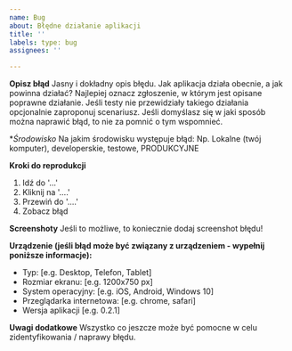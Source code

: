 ```yaml
---
name: Bug
about: Błędne działanie aplikacji
title: ''
labels: type: bug
assignees: ''

---
```


**Opisz błąd**
Jasny i dokładny opis błędu. Jak aplikacja działa obecnie, a jak powinna działać? Najlepiej oznacz zgłoszenie, w którym jest opisane poprawne działanie. Jeśli testy nie przewidziały takiego działania opcjonalnie zaproponuj scenariusz. Jeśli domyślasz się w jaki sposób można naprawić błąd, to nie za pomnić o tym wspomnieć.

**Środowisko*
Na jakim środowisku występuje błąd: Np. Lokalne (twój komputer), developerskie, testowe, PRODUKCYJNE

**Kroki do reprodukcji**
1. Idź do '...'
2. Kliknij na '....'
3. Przewiń do '....'
4. Zobacz błąd

**Screenshoty**
Jeśli to możliwe, to koniecznie dodaj screenshot błędu! 

**Urządzenie (jeśli błąd może być związany z urządzeniem -  wypełnij poniższe informacje):**
 - Typ: [e.g. Desktop, Telefon, Tablet]
 - Rozmiar ekranu: [e.g. 1200x750 px]
 - System operacyjny: [e.g. iOS, Android, Windows 10]
 - Przeglądarka internetowa: [e.g. chrome, safari]
 - Wersja aplikacji [e.g. 0.2.1]

**Uwagi dodatkowe**
Wszystko co jeszcze może być pomocne w celu zidentyfikowania / naprawy błędu.
